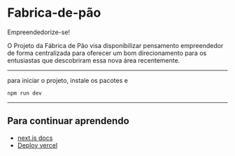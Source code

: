 # Fabrica-de-pão

Empreendedorize-se!

O Projeto da Fábrica de Pão visa disponibilizar pensamento empreendedor de forma centralizada para oferecer um bom direcionamento para os entusiastas que descobriram essa nova área recentemente.

---
para iniciar o projeto, instale os pacotes e 

``` npm run dev ```

---
## Para continuar aprendendo
- [next.js docs](https://nextjs.org/learn/foundations/about-nextjs?utm_source=next-site&utm_medium=homepage-cta&utm_campaign=home)
- [Deploy vercel](https://vercel.com/)

